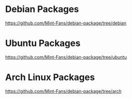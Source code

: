 # Debian Packages
https://github.com/Mint-Fans/debian-package/tree/debian

# Ubuntu Packages
https://github.com/Mint-Fans/debian-package/tree/ubuntu

# Arch Linux Packages
https://github.com/Mint-Fans/debian-package/tree/arch
